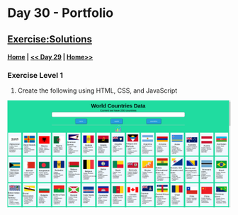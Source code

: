   # Day 30 - Portfolio
 
## [Exercise:Solutions](#exercise-solutions)

 #### [Home](../README.md) | [<< Day 29](../day_29/29_day_animatingcharecter.md) | [Home>>](../../README.md)

### Exercise Level 1

1. Create the following using HTML, CSS, and JavaScript
  

  <img src="Ekran görüntüsü_2024-07-07_09-28-08.png">
